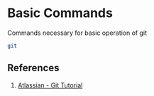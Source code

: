 # Basic Commands

Commands necessary for basic operation of git

```bash
git 
```

## References
1. [Atlassian - Git Tutorial](https://www.atlassian.com/git/tutorials)